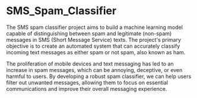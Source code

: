 # SMS_Spam_Classifier
The SMS spam classifier project aims to build a machine learning model capable of distinguishing between spam and legitimate (non-spam) messages in SMS (Short Message Service) texts. The project's primary objective is to create an automated system that can accurately classify incoming text messages as either spam or not spam, also known as ham.

The proliferation of mobile devices and text messaging has led to an increase in spam messages, which can be annoying, deceptive, or even harmful to users. By developing a robust spam classifier, we can help users filter out unwanted messages, allowing them to focus on essential communications and improve their overall messaging experience.
